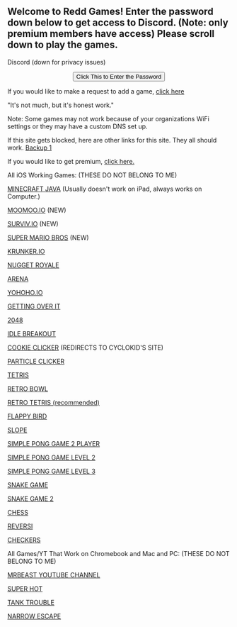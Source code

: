 ## Welcome to Redd Games! Enter the password down below to get access to Discord. (Note: only premium members have access) Please scroll down to play the games.
Discord (down for privacy issues)
<SCRIPT>
function passWord() {
var testV = 1;
var pass1 = prompt('Please Enter the Password to access discord',' ');
while (testV < 3) {
if (!pass1) 
history.go(-1);
if (pass1.toLowerCase() == "bobux") {
alert('Access Granted. æ‹¾');
window.open('dicord.html');
break;
} 
testV+=1;
var pass1 = 
prompt('Access Denied - Password Incorrect, Please Try Again.','Password');
}
if (pass1.toLowerCase()!="password" & testV ==3) 
history.go(-1);
return " ";
} 
</SCRIPT>
<CENTER>
<FORM>
<input type="button" value="Click This to Enter the Password" onClick="passWord()">
</FORM>
</CENTER>
 
 <link rel="icon" type="image/x-icon" href="https://raw.githubusercontent.com/OutRed/outred.github.io/main/favicon.ico" /> <title>OutRed Games</title>
 
 If you would like to make a request to add a game, [click here](https://github.com/OutRed/outred.github.io/discussions/15)
 
 "It's not much, but it's honest work."
 
 Note: Some games may not work because of your organizations WiFi settings or they may have a custom DNS set up.
 
 If this site gets blocked, here are other links for this site. They all should work.
 [Backup 1](https://ccsgames.github.io/outred.github.io/)
 
 If you would like to get premium, [click here.](https://outred.github.io/premium.md)
 
  All iOS Working Games: (THESE DO NOT BELONG TO ME)

 [MINECRAFT JAVA](https://outred.github.io/Chill-Eaglers/) (Usually doesn't work on iPad, always works on Computer.)

 [MOOMOO.IO](https://outred.github.io/moomooio.html) (NEW)
 
 [SURVIV.IO](https://outred.github.io/survivio.html) (NEW)
 
 [SUPER MARIO BROS](https://outred.github.io/SuperMarioBrosS-v0.2.0/) (NEW)
 
 [KRUNKER.IO](https://outred.github.io/krunkerio.html)
 
 [NUGGET ROYALE](https://outred.github.io/nuggetroyale.html)
 
 [ARENA](https://outred.github.io/arena-scratch/)
 
 [YOHOHO.IO](https://outred.github.io/yohohoio.html)
 
 [GETTING OVER IT](https://outred.github.io/gettingoverit.html)
 
 [2048](https://outred.github.io/2048.html)

 [IDLE BREAKOUT](https://outred.github.io/outred.github.io-idle-breakout/)

 [COOKIE CLICKER](https://cyclokid.github.io/cookieclicker/) (REDIRECTS TO CYCLOKID'S SITE)
 
 [PARTICLE CLICKER](https://outred.github.io/particle-clicker/)
 
 [TETRIS](https://outred.github.io/javascript-tetris/)
 
 [RETRO BOWL](https://outred.github.io/retro--bowl/)

 [RETRO TETRIS (recommended)](https://outred.github.io/react-tetris/)
 
 [FLAPPY BIRD](https://outred.github.io/flappy/)
 
 [SLOPE](https://outred.github.io/slope.html)
 
 [SIMPLE PONG GAME 2 PLAYER](https://outred.github.io/Pong.html)

 [SIMPLE PONG GAME LEVEL 2](https://outred.github.io/Ponglvl2.html)

 [SIMPLE PONG GAME LEVEL 3](https://outred.github.io/Ponglvl3.html)

 [SNAKE GAME](https://outred.github.io/Snake.html) 

 [SNAKE GAME 2](https://outred.github.io/Bettersnake.html)

 [CHESS](https://outred.github.io/chess.html)

 [REVERSI](https://outred.github.io/reversi.html)

 [CHECKERS](https://outred.github.io/checkers.html)

 All Games/YT That Work on Chromebook and Mac and PC: (THESE DO NOT BELONG TO ME)

 [MRBEAST YOUTUBE CHANNEL](https://outred.github.io/mrbeastyt.html)  
 
 [SUPER HOT](https://outred.github.io/superhotmiami.html)
 
 [TANK TROUBLE](https://outred.github.io/tanktrouble.html)
 
 [NARROW ESCAPE](https://outred.github.io/narrowescape.html)
 
